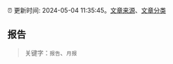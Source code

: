 :alarm_clock: 更新时间: 2024-05-04 11:35:45。[文章来源](/README.md)、[文章分类](/TAGS.md)

## 报告


> 关键字：`报告`、`月报`



